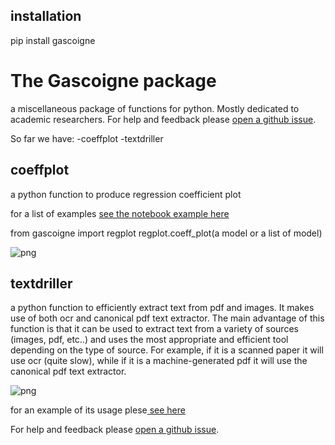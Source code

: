 ## installation
pip install gascoigne


# The Gascoigne package
a miscellaneous package of functions for python. Mostly dedicated to academic researchers.
For help and feedback please [open a github issue](https://github.com/gabrielepinto/gascoigne/issues).

So far we have: 
-coeffplot
-textdriller

## coeffplot
a python function to produce regression coefficient plot

for a list of examples  [see the notebook example here](https://github.com/gabrielepinto/gascoigne/blob/main/EXAMPLE_regplot.md)

from gascoigne import regplot
regplot.coeff_plot(a model or a list of model)

![png](output_25_0.png)



## textdriller
a python function to efficiently extract text from pdf and images.
It makes use of both ocr and canonical pdf text extractor. 
The main advantage of this function is that it can be used to extract text from a variety of sources (images, pdf, etc..) and uses the most appropriate and efficient tool depending on the type of source.
For example, if it is a scanned paper it will use ocr (quite slow), while if it is a machine-generated pdf it will use the canonical pdf text extractor.


![png](example_pdf_extractor.PNG)


for an example of its usage plese[ see here](https://github.com/gabrielepinto/gascoigne/blob/main/example_textdriller.md)



For help and feedback please [open a github issue](https://github.com/gabrielepinto/gascoigne/issues).